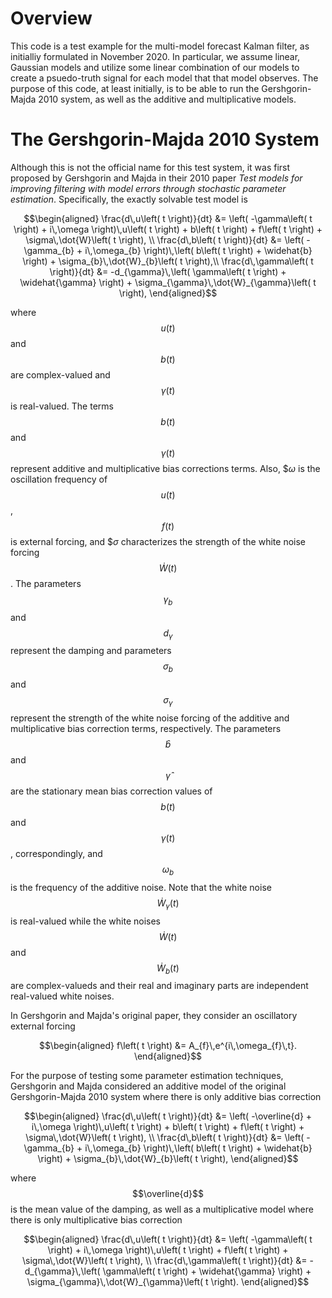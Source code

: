 # Overview

This code is a test example for the multi-model forecast Kalman filter, as initialliy formulated in November 2020. In particular, we assume linear, Gaussian models and utilize some linear combination of our models to create a psuedo-truth signal for each model that that model observes. The purpose of this code, at least initially, is to be able to run the Gershgorin-Majda 2010 system, as well as the additive and multiplicative models.

# The Gershgorin-Majda 2010 System

Although this is not the official name for this test system, it was first proposed by Gershgorin and Majda in their 2010 paper *Test models for improving filtering with model errors through stochastic parameter estimation*. Specifically, the exactly solvable test model is

$$\begin{aligned}
	\frac{d\,u\left( t \right)}{dt} &= \left( -\gamma\left( t \right) + i\,\omega \right)\,u\left( t \right) + b\left( t \right) + f\left( t \right) + \sigma\,\dot{W}\left( t \right), \\
	\frac{d\,b\left( t \right)}{dt} &= \left( -\gamma_{b} + i\,\omega_{b} \right)\,\left( b\left( t \right) + \widehat{b} \right) + \sigma_{b}\,\dot{W}_{b}\left( t \right),\\
	\frac{d\,\gamma\left( t \right)}{dt} &= -d_{\gamma}\,\left( \gamma\left( t \right) + \widehat{\gamma} \right) + \sigma_{\gamma}\,\dot{W}_{\gamma}\left( t \right),
\end{aligned}$$

where $$u\left( t \right)$$ and $$b\left( t \right)$$ are complex-valued and $$\gamma\left( t \right)$$ is real-valued. The terms $$b\left( t \right)$$ and $$\gamma\left( t \right)$$ represent additive and multiplicative bias corrections terms. Also, $$\omega$ is the oscillation frequency of $$u\left( t \right)$$, $$f\left( t \right)$$ is external forcing, and $$\sigma$ characterizes the strength of the white noise forcing $$\dot{W}\left( t \right)$$. The parameters $$\gamma_{b}$$ and $$d_{\gamma}$$ represent the damping and parameters $$\sigma_{b}$$ and $$\sigma_{\gamma}$$ represent the strength of the white noise forcing of the additive and multiplicative bias correction terms, respectively. The parameters $$\widehat{b}$$ and $$\widehat{\gamma}$$ are the stationary mean bias correction values of $$b\left( t \right)$$ and $$\gamma\left( t \right)$$, correspondingly, and $$\omega_{b}$$ is the frequency of the additive noise. Note that the white noise $$\dot{W}_{\gamma}\left( t \right)$$ is real-valued while the white noises $$\dot{W}\left( t \right)$$ and $$\dot{W}_{b}\left( t \right)$$ are complex-valueds and their real and imaginary parts are independent real-valued white noises.

In Gershgorin and Majda's original paper, they consider an oscillatory external forcing

$$\begin{aligned}
	f\left( t \right) &= A_{f}\,e^{i\,\omega_{f}\,t}.
\end{aligned}$$

For the purpose of testing some parameter estimation techniques, Gershgorin and Majda considered an additive model of the original Gershgorin-Majda 2010 system where there is only additive bias correction

$$\begin{aligned}
	\frac{d\,u\left( t \right)}{dt} &= \left( -\overline{d} + i\,\omega \right)\,u\left( t \right) + b\left( t \right) + f\left( t \right) + \sigma\,\dot{W}\left( t \right), \\
	\frac{d\,b\left( t \right)}{dt} &= \left( -\gamma_{b} + i\,\omega_{b} \right)\,\left( b\left( t \right) + \widehat{b} \right) + \sigma_{b}\,\dot{W}_{b}\left( t \right),
\end{aligned}$$

where $$\overline{d}$$ is the mean value of the damping, as well as a multiplicative model where there is only multiplicative bias correction

$$\begin{aligned}
	\frac{d\,u\left( t \right)}{dt} &= \left( -\gamma\left( t \right) + i\,\omega \right)\,u\left( t \right) + f\left( t \right) + \sigma\,\dot{W}\left( t \right), \\
	\frac{d\,\gamma\left( t \right)}{dt} &= -d_{\gamma}\,\left( \gamma\left( t \right) + \widehat{\gamma} \right) + \sigma_{\gamma}\,\dot{W}_{\gamma}\left( t \right).
\end{aligned}$$
